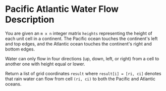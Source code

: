 # Pacific Atlantic Water Flow Description

You are given an `m x n` integer matrix `heights` representing the height of each unit cell in a continent. The Pacific ocean touches the continent's left and top edges, and the Atlantic ocean touches the continent's right and bottom edges.

Water can only flow in four directions (up, down, left, or right) from a cell to another one with height equal or lower.

Return a list of grid coordinates `result` where `result[i] = [ri, ci]` denotes that rain water can flow from cell `(ri, ci)` to both the Pacific and Atlantic oceans.
